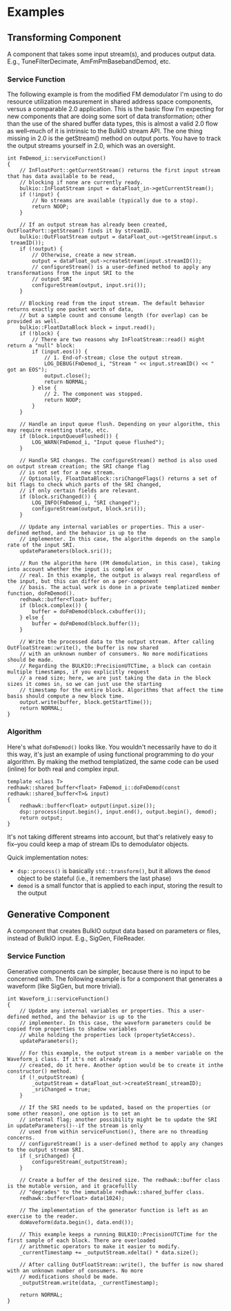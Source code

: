 # Examples

Transforming Component
----------------------

A component that takes some input stream(s), and produces output data. E.g., TuneFilterDecimate, AmFmPmBasebandDemod, etc.

### Service Function

The following example is from the modified FM demodulator I'm using to do resource utilization measurement in shared address space components, versus a comparable 2.0 application. This is the basic flow I'm expecting for new components that are doing some sort of data transformation; other than the use of the shared buffer data types, this is almost a valid 2.0 flow as well–much of it is intrinsic to the BulkIO stream API. The one thing missing in 2.0 is the getStream() method on
output ports. You have to track the output streams yourself in 2.0, which was an oversight.

```
int FmDemod_i::serviceFunction()
{
    // InFloatPort::getCurrentStream() returns the first input stream that has data available to be read,
    // blocking if none are currently ready.
    bulkio::InFloatStream input = dataFloat_in->getCurrentStream();
    if (!input) {
        // No streams are available (typically due to a stop).
        return NOOP;
    }

    // If an output stream has already been created, OutFloatPort::getStream() finds it by streamID.
    bulkio::OutFloatStream output = dataFloat_out->getStream(input.s
 treamID());
    if (!output) {
        // Otherwise, create a new stream.
        output = dataFloat_out->createStream(input.streamID());
        // configureStream() is a user-defined method to apply any transformations from the input SRI to the
        // output SRI
        configureStream(output, input.sri());
    }

    // Blocking read from the input stream. The default behavior returns exactly one packet worth of data,
    // but a sample count and consume length (for overlap) can be provided as well.
    bulkio::FloatDataBlock block = input.read();
    if (!block) {
        // There are two reasons why InFloatStream::read() might return a "null" block:
        if (input.eos()) {
            // 1. End-of-stream; close the output stream.
            LOG_DEBUG(FmDemod_i, "Stream " << input.streamID() << " got an EOS");
            output.close();
            return NORMAL;
        } else {
            // 2. The component was stopped.
            return NOOP;
        }
    }

    // Handle an input queue flush. Depending on your algorithm, this may require resetting state, etc.
    if (block.inputQueueFlushed()) {
        LOG_WARN(FmDemod_i, "Input queue flushed");
    }

    // Handle SRI changes. The configureStream() method is also used on output stream creation; the SRI change flag
    // is not set for a new stream.
    // Optionally, FloatDataBlock::sriChangeFlags() returns a set of bit flags to check which parts of the SRI changed,
    // if only certain fields are relevant.
    if (block.sriChanged()) {
        LOG_INFO(FmDemod_i, "SRI changed");
        configureStream(output, block.sri());
    }

    // Update any internal variables or properties. This a user-defined method, and the behavior is up to the
    // implementer. In this case, the algorithm depends on the sample rate of the input SRI.
    updateParameters(block.sri());

    // Run the algorithm here (FM demodulation, in this case), taking into account whether the input is complex or
    // real. In this example, the output is always real regardless of the input, but this can differ on a per-component
    // basis. The actual work is done in a private templatized member function, doFmDemod().
    redhawk::buffer<float> buffer;
    if (block.complex()) {
        buffer = doFmDemod(block.cxbuffer());
    } else {
        buffer = doFmDemod(block.buffer());
    }

    // Write the processed data to the output stream. After calling OutFloatStream::write(), the buffer is now shared
    // with an unknown number of consumers. No more modifications should be made.
    // Regarding the BULKIO::PrecisionUTCTime, a block can contain multiple timestamps, if you explicitly request
    // a read size; here, we are just taking the data in the block sizes it comes in, so we can just use the starting
    // timestamp for the entire block. Algorithms that affect the time basis should compute a new block time.
    output.write(buffer, block.getStartTime());
    return NORMAL;
}
```

### Algorithm

Here's what `doFmDemod()` looks like. You wouldn't necessarily have to
do it this way, it's just an example of using functional programming to
do your algorithm. By making the method templatized, the same code can
be used (inline) for both real and complex input.

```
template <class T>
redhawk::shared_buffer<float> FmDemod_i::doFmDemod(const redhawk::shared_buffer<T>& input)
{
    redhawk::buffer<float> output(input.size());
    dsp::process(input.begin(), input.end(), output.begin(), demod);
    return output;
}
```

It's not taking different streams into account, but that's relatively
easy to fix–you could keep a map of stream IDs to demodulator objects.

Quick implementation notes:

-   `dsp::process()` is basically `std::transform()`, but it allows the
    `demod` object to be stateful (i.e., it remembers the last phase)
-   `demod` is a small functor that is applied to each input, storing
    the result to the output

Generative Component
--------------------

A component that creates BulkIO output data based on parameters or
files, instead of BulkIO input. E.g., SigGen, FileReader.

### Service Function

Generative components can be simpler, because there is no input to be
concerned with. The following example is for a component that generates
a waveform (like SigGen, but more trivial).

```
int Waveform_i::serviceFunction()
{
    // Update any internal variables or properties. This a user-defined method, and the behavior is up to the
    // implementer. In this case, the waveform parameters could be copied from properties to shadow variables
    // while holding the properties lock (propertySetAccess).
    updateParameters();

    // For this example, the output stream is a member variable on the Waveform_i class. If it's not already
    // created, do it here. Another option would be to create it inthe constructor() method.
    if (!_outputStream) {
        _outputStream = dataFloat_out->createStream(_streamID);
        _sriChanged = true;
    }

    // If the SRI needs to be updated, based on the properties (or some other reason), one option is to set an
    // internal flag; another possibility might be to update the SRI in updateParameters()--if the stream is only
    // used from within serviceFunction(), there are no threading concerns.
    // configureStream() is a user-defined method to apply any changes to the output stream SRI.
    if (_sriChanged) {
        configureStream(_outputStream);
    }

    // Create a buffer of the desired size. The redhawk::buffer class is the mutable version, and it gracefullly
    // "degrades" to the immutable redhawk::shared_buffer class.
    redhawk::buffer<float> data(1024);

    // The implementation of the generator function is left as an exercise to the reader.
    doWaveform(data.begin(), data.end());

    // This example keeps a running BULKIO::PrecisionUTCTime for the first sample of each block. There are overloaded
    // arithmetic operators to make it easier to modify.
    _currentTimestamp += _outputStream.xdelta() * data.size();

    // After calling OutFloatStream::write(), the buffer is now shared with an unknown number of consumers. No more
    // modifications should be made.
    _outputStream.write(data, _currentTimestamp);

    return NORMAL;
}
```
